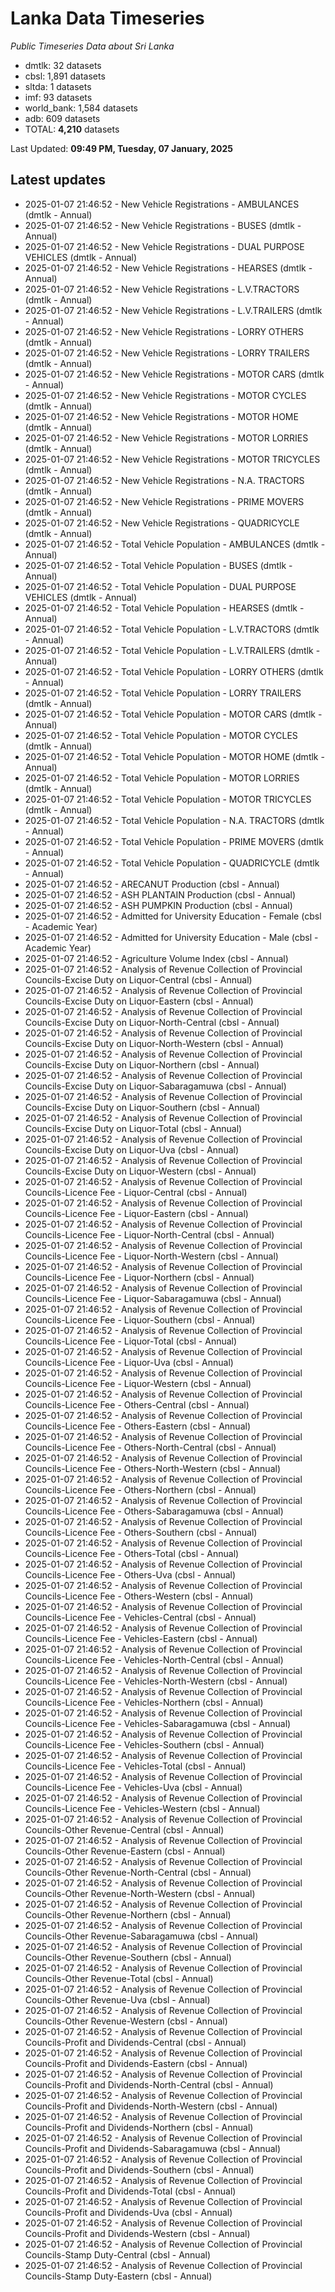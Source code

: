 # Lanka Data Timeseries
*Public Timeseries Data about Sri Lanka*

* dmtlk: 32 datasets
* cbsl: 1,891 datasets
* sltda: 1 datasets
* imf: 93 datasets
* world_bank: 1,584 datasets
* adb: 609 datasets
* TOTAL: **4,210** datasets

Last Updated: **09:49 PM, Tuesday, 07 January, 2025**

## Latest updates

* 2025-01-07 21:46:52 - New Vehicle Registrations - AMBULANCES (dmtlk - Annual)
* 2025-01-07 21:46:52 - New Vehicle Registrations - BUSES (dmtlk - Annual)
* 2025-01-07 21:46:52 - New Vehicle Registrations - DUAL PURPOSE VEHICLES (dmtlk - Annual)
* 2025-01-07 21:46:52 - New Vehicle Registrations - HEARSES (dmtlk - Annual)
* 2025-01-07 21:46:52 - New Vehicle Registrations - L.V.TRACTORS (dmtlk - Annual)
* 2025-01-07 21:46:52 - New Vehicle Registrations - L.V.TRAILERS (dmtlk - Annual)
* 2025-01-07 21:46:52 - New Vehicle Registrations - LORRY OTHERS (dmtlk - Annual)
* 2025-01-07 21:46:52 - New Vehicle Registrations - LORRY TRAILERS (dmtlk - Annual)
* 2025-01-07 21:46:52 - New Vehicle Registrations - MOTOR CARS (dmtlk - Annual)
* 2025-01-07 21:46:52 - New Vehicle Registrations - MOTOR CYCLES (dmtlk - Annual)
* 2025-01-07 21:46:52 - New Vehicle Registrations - MOTOR HOME (dmtlk - Annual)
* 2025-01-07 21:46:52 - New Vehicle Registrations - MOTOR LORRIES (dmtlk - Annual)
* 2025-01-07 21:46:52 - New Vehicle Registrations - MOTOR TRICYCLES (dmtlk - Annual)
* 2025-01-07 21:46:52 - New Vehicle Registrations - N.A. TRACTORS (dmtlk - Annual)
* 2025-01-07 21:46:52 - New Vehicle Registrations - PRIME MOVERS (dmtlk - Annual)
* 2025-01-07 21:46:52 - New Vehicle Registrations - QUADRICYCLE (dmtlk - Annual)
* 2025-01-07 21:46:52 - Total Vehicle Population - AMBULANCES (dmtlk - Annual)
* 2025-01-07 21:46:52 - Total Vehicle Population - BUSES (dmtlk - Annual)
* 2025-01-07 21:46:52 - Total Vehicle Population - DUAL PURPOSE VEHICLES (dmtlk - Annual)
* 2025-01-07 21:46:52 - Total Vehicle Population - HEARSES (dmtlk - Annual)
* 2025-01-07 21:46:52 - Total Vehicle Population - L.V.TRACTORS (dmtlk - Annual)
* 2025-01-07 21:46:52 - Total Vehicle Population - L.V.TRAILERS (dmtlk - Annual)
* 2025-01-07 21:46:52 - Total Vehicle Population - LORRY OTHERS (dmtlk - Annual)
* 2025-01-07 21:46:52 - Total Vehicle Population - LORRY TRAILERS (dmtlk - Annual)
* 2025-01-07 21:46:52 - Total Vehicle Population - MOTOR CARS (dmtlk - Annual)
* 2025-01-07 21:46:52 - Total Vehicle Population - MOTOR CYCLES (dmtlk - Annual)
* 2025-01-07 21:46:52 - Total Vehicle Population - MOTOR HOME (dmtlk - Annual)
* 2025-01-07 21:46:52 - Total Vehicle Population - MOTOR LORRIES (dmtlk - Annual)
* 2025-01-07 21:46:52 - Total Vehicle Population - MOTOR TRICYCLES (dmtlk - Annual)
* 2025-01-07 21:46:52 - Total Vehicle Population - N.A. TRACTORS (dmtlk - Annual)
* 2025-01-07 21:46:52 - Total Vehicle Population - PRIME MOVERS (dmtlk - Annual)
* 2025-01-07 21:46:52 - Total Vehicle Population - QUADRICYCLE (dmtlk - Annual)
* 2025-01-07 21:46:52 - ARECANUT Production (cbsl - Annual)
* 2025-01-07 21:46:52 - ASH PLANTAIN Production (cbsl - Annual)
* 2025-01-07 21:46:52 - ASH PUMPKIN Production (cbsl - Annual)
* 2025-01-07 21:46:52 - Admitted for University Education - Female (cbsl - Academic Year)
* 2025-01-07 21:46:52 - Admitted for University Education - Male (cbsl - Academic Year)
* 2025-01-07 21:46:52 - Agriculture Volume Index (cbsl - Annual)
* 2025-01-07 21:46:52 - Analysis of Revenue Collection of Provincial Councils-Excise Duty on Liquor-Central (cbsl - Annual)
* 2025-01-07 21:46:52 - Analysis of Revenue Collection of Provincial Councils-Excise Duty on Liquor-Eastern (cbsl - Annual)
* 2025-01-07 21:46:52 - Analysis of Revenue Collection of Provincial Councils-Excise Duty on Liquor-North-Central (cbsl - Annual)
* 2025-01-07 21:46:52 - Analysis of Revenue Collection of Provincial Councils-Excise Duty on Liquor-North-Western (cbsl - Annual)
* 2025-01-07 21:46:52 - Analysis of Revenue Collection of Provincial Councils-Excise Duty on Liquor-Northern (cbsl - Annual)
* 2025-01-07 21:46:52 - Analysis of Revenue Collection of Provincial Councils-Excise Duty on Liquor-Sabaragamuwa (cbsl - Annual)
* 2025-01-07 21:46:52 - Analysis of Revenue Collection of Provincial Councils-Excise Duty on Liquor-Southern (cbsl - Annual)
* 2025-01-07 21:46:52 - Analysis of Revenue Collection of Provincial Councils-Excise Duty on Liquor-Total (cbsl - Annual)
* 2025-01-07 21:46:52 - Analysis of Revenue Collection of Provincial Councils-Excise Duty on Liquor-Uva (cbsl - Annual)
* 2025-01-07 21:46:52 - Analysis of Revenue Collection of Provincial Councils-Excise Duty on Liquor-Western (cbsl - Annual)
* 2025-01-07 21:46:52 - Analysis of Revenue Collection of Provincial Councils-Licence Fee - Liquor-Central (cbsl - Annual)
* 2025-01-07 21:46:52 - Analysis of Revenue Collection of Provincial Councils-Licence Fee - Liquor-Eastern (cbsl - Annual)
* 2025-01-07 21:46:52 - Analysis of Revenue Collection of Provincial Councils-Licence Fee - Liquor-North-Central (cbsl - Annual)
* 2025-01-07 21:46:52 - Analysis of Revenue Collection of Provincial Councils-Licence Fee - Liquor-North-Western (cbsl - Annual)
* 2025-01-07 21:46:52 - Analysis of Revenue Collection of Provincial Councils-Licence Fee - Liquor-Northern (cbsl - Annual)
* 2025-01-07 21:46:52 - Analysis of Revenue Collection of Provincial Councils-Licence Fee - Liquor-Sabaragamuwa (cbsl - Annual)
* 2025-01-07 21:46:52 - Analysis of Revenue Collection of Provincial Councils-Licence Fee - Liquor-Southern (cbsl - Annual)
* 2025-01-07 21:46:52 - Analysis of Revenue Collection of Provincial Councils-Licence Fee - Liquor-Total (cbsl - Annual)
* 2025-01-07 21:46:52 - Analysis of Revenue Collection of Provincial Councils-Licence Fee - Liquor-Uva (cbsl - Annual)
* 2025-01-07 21:46:52 - Analysis of Revenue Collection of Provincial Councils-Licence Fee - Liquor-Western (cbsl - Annual)
* 2025-01-07 21:46:52 - Analysis of Revenue Collection of Provincial Councils-Licence Fee - Others-Central (cbsl - Annual)
* 2025-01-07 21:46:52 - Analysis of Revenue Collection of Provincial Councils-Licence Fee - Others-Eastern (cbsl - Annual)
* 2025-01-07 21:46:52 - Analysis of Revenue Collection of Provincial Councils-Licence Fee - Others-North-Central (cbsl - Annual)
* 2025-01-07 21:46:52 - Analysis of Revenue Collection of Provincial Councils-Licence Fee - Others-North-Western (cbsl - Annual)
* 2025-01-07 21:46:52 - Analysis of Revenue Collection of Provincial Councils-Licence Fee - Others-Northern (cbsl - Annual)
* 2025-01-07 21:46:52 - Analysis of Revenue Collection of Provincial Councils-Licence Fee - Others-Sabaragamuwa (cbsl - Annual)
* 2025-01-07 21:46:52 - Analysis of Revenue Collection of Provincial Councils-Licence Fee - Others-Southern (cbsl - Annual)
* 2025-01-07 21:46:52 - Analysis of Revenue Collection of Provincial Councils-Licence Fee - Others-Total (cbsl - Annual)
* 2025-01-07 21:46:52 - Analysis of Revenue Collection of Provincial Councils-Licence Fee - Others-Uva (cbsl - Annual)
* 2025-01-07 21:46:52 - Analysis of Revenue Collection of Provincial Councils-Licence Fee - Others-Western (cbsl - Annual)
* 2025-01-07 21:46:52 - Analysis of Revenue Collection of Provincial Councils-Licence Fee - Vehicles-Central (cbsl - Annual)
* 2025-01-07 21:46:52 - Analysis of Revenue Collection of Provincial Councils-Licence Fee - Vehicles-Eastern (cbsl - Annual)
* 2025-01-07 21:46:52 - Analysis of Revenue Collection of Provincial Councils-Licence Fee - Vehicles-North-Central (cbsl - Annual)
* 2025-01-07 21:46:52 - Analysis of Revenue Collection of Provincial Councils-Licence Fee - Vehicles-North-Western (cbsl - Annual)
* 2025-01-07 21:46:52 - Analysis of Revenue Collection of Provincial Councils-Licence Fee - Vehicles-Northern (cbsl - Annual)
* 2025-01-07 21:46:52 - Analysis of Revenue Collection of Provincial Councils-Licence Fee - Vehicles-Sabaragamuwa (cbsl - Annual)
* 2025-01-07 21:46:52 - Analysis of Revenue Collection of Provincial Councils-Licence Fee - Vehicles-Southern (cbsl - Annual)
* 2025-01-07 21:46:52 - Analysis of Revenue Collection of Provincial Councils-Licence Fee - Vehicles-Total (cbsl - Annual)
* 2025-01-07 21:46:52 - Analysis of Revenue Collection of Provincial Councils-Licence Fee - Vehicles-Uva (cbsl - Annual)
* 2025-01-07 21:46:52 - Analysis of Revenue Collection of Provincial Councils-Licence Fee - Vehicles-Western (cbsl - Annual)
* 2025-01-07 21:46:52 - Analysis of Revenue Collection of Provincial Councils-Other Revenue-Central (cbsl - Annual)
* 2025-01-07 21:46:52 - Analysis of Revenue Collection of Provincial Councils-Other Revenue-Eastern (cbsl - Annual)
* 2025-01-07 21:46:52 - Analysis of Revenue Collection of Provincial Councils-Other Revenue-North-Central (cbsl - Annual)
* 2025-01-07 21:46:52 - Analysis of Revenue Collection of Provincial Councils-Other Revenue-North-Western (cbsl - Annual)
* 2025-01-07 21:46:52 - Analysis of Revenue Collection of Provincial Councils-Other Revenue-Northern (cbsl - Annual)
* 2025-01-07 21:46:52 - Analysis of Revenue Collection of Provincial Councils-Other Revenue-Sabaragamuwa (cbsl - Annual)
* 2025-01-07 21:46:52 - Analysis of Revenue Collection of Provincial Councils-Other Revenue-Southern (cbsl - Annual)
* 2025-01-07 21:46:52 - Analysis of Revenue Collection of Provincial Councils-Other Revenue-Total (cbsl - Annual)
* 2025-01-07 21:46:52 - Analysis of Revenue Collection of Provincial Councils-Other Revenue-Uva (cbsl - Annual)
* 2025-01-07 21:46:52 - Analysis of Revenue Collection of Provincial Councils-Other Revenue-Western (cbsl - Annual)
* 2025-01-07 21:46:52 - Analysis of Revenue Collection of Provincial Councils-Profit and Dividends-Central (cbsl - Annual)
* 2025-01-07 21:46:52 - Analysis of Revenue Collection of Provincial Councils-Profit and Dividends-Eastern (cbsl - Annual)
* 2025-01-07 21:46:52 - Analysis of Revenue Collection of Provincial Councils-Profit and Dividends-North-Central (cbsl - Annual)
* 2025-01-07 21:46:52 - Analysis of Revenue Collection of Provincial Councils-Profit and Dividends-North-Western (cbsl - Annual)
* 2025-01-07 21:46:52 - Analysis of Revenue Collection of Provincial Councils-Profit and Dividends-Northern (cbsl - Annual)
* 2025-01-07 21:46:52 - Analysis of Revenue Collection of Provincial Councils-Profit and Dividends-Sabaragamuwa (cbsl - Annual)
* 2025-01-07 21:46:52 - Analysis of Revenue Collection of Provincial Councils-Profit and Dividends-Southern (cbsl - Annual)
* 2025-01-07 21:46:52 - Analysis of Revenue Collection of Provincial Councils-Profit and Dividends-Total (cbsl - Annual)
* 2025-01-07 21:46:52 - Analysis of Revenue Collection of Provincial Councils-Profit and Dividends-Uva (cbsl - Annual)
* 2025-01-07 21:46:52 - Analysis of Revenue Collection of Provincial Councils-Profit and Dividends-Western (cbsl - Annual)
* 2025-01-07 21:46:52 - Analysis of Revenue Collection of Provincial Councils-Stamp Duty-Central (cbsl - Annual)
* 2025-01-07 21:46:52 - Analysis of Revenue Collection of Provincial Councils-Stamp Duty-Eastern (cbsl - Annual)